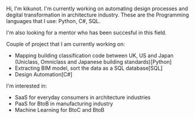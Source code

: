 Hi, I'm kikunot. I'm currently working on automating design processes and degital transformation in architecture industry. These are the Programming languages that I use: Python, C#, SQL.

I'm also looking for a mentor who has been succesful in this field.

Couple of project that I am currently working on:
- Mapping building classification code between UK, US and Japan (Uniclass, Omniclass and Japanese building standards)[Python]
- Extracting BIM model, sort the data as a SQL database[SQL]
- Design Automation[C#]

I'm interested in:
- SaaS for everyday consumers in architecture industries
- PaaS for BtoB in manufacturing industry
- Machine Learning for BtoC and BtoB

<!--
**kikunota/kikunota** is a ✨ _special_ ✨ repository because its `README.md` (this file) appears on your GitHub profile.

Here are some ideas to get you started:

- 🔭 I’m currently working on ...
- 🌱 I’m currently learning ...
- 👯 I’m looking to collaborate on ...
- 🤔 I’m looking for help with ...
- 💬 Ask me about ...
- 📫 How to reach me: ...
- 😄 Pronouns: ...
- ⚡ Fun fact: ...
-->
